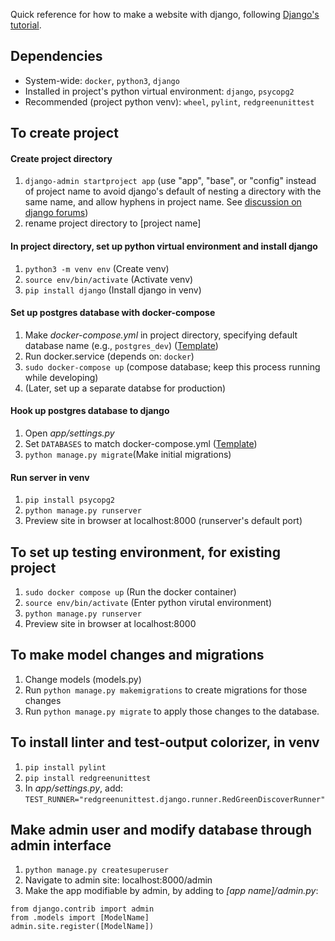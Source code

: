 Quick reference for how to make a website with django, following [Django's tutorial](https://docs.djangoproject.com/en/4.1/intro/tutorial01/).

## Dependencies
- System-wide: ```docker```, ```python3```, ```django```
- Installed in project's python virtual environment: ```django```, ```psycopg2```
- Recommended (project python venv): ```wheel```, ```pylint```, ```redgreenunittest```

## To create project
#### Create project directory
1. ```django-admin startproject app``` (use "app", "base", or "config" instead of project name to avoid django's default of nesting a directory with the same name, and allow hyphens in project name. See [discussion on django forums](https://perma.cc/E2XF-CKZD))
1. rename project directory to [project name]
#### In project directory, set up python virtual environment and install django
1. ```python3 -m venv env``` (Create venv)
1. ```source env/bin/activate``` (Activate venv)
1. ```pip install django``` (Install django in venv)
#### Set up postgres database with docker-compose
1. Make *docker-compose.yml* in project directory, specifying default database name (e.g., ```postgres_dev```) ([Template](https://gist.github.com/opmorgan/155c8b8ee8a6a68247bad2829800c4ec))
1. Run docker.service (depends on: ```docker```)
1. ```sudo docker-compose up``` (compose database; keep this process running while developing)
1. (Later, set up a separate databse for production)
#### Hook up postgres database to django
1. Open *app/settings.py*
1. Set ```DATABASES``` to match docker-compose.yml ([Template](https://gist.github.com/opmorgan/aac753bf769b14b5c4a9ff4b14f2c660))
1. ```python manage.py migrate```(Make initial migrations)
#### Run server in venv
1. ```pip install psycopg2```
1. ```python manage.py runserver```
1. Preview site in browser at localhost:8000 (runserver's default port)

## To set up testing environment, for existing project
1. ```sudo docker compose up``` (Run the docker container)
2. ```source env/bin/activate``` (Enter python virutal environment)
3. ```python manage.py runserver```
4. Preview site in browser at localhost:8000

## To make model changes and migrations
1. Change models (models.py)
2. Run ```python manage.py makemigrations``` to create migrations for those changes
3. Run ```python manage.py migrate``` to apply those changes to the database.

## To install linter and test-output colorizer, in venv
1. ```pip install pylint```
1. ```pip install redgreenunittest```
1. In *app/settings.py*, add: ```TEST_RUNNER="redgreenunittest.django.runner.RedGreenDiscoverRunner"```

## Make admin user and modify database through admin interface
1. ```python manage.py createsuperuser```
1. Navigate to admin site: localhost:8000/admin
1. Make the app modifiable by admin, by adding to *[app name]/admin.py*:
```
from django.contrib import admin
from .models import [ModelName]
admin.site.register([ModelName])
```


